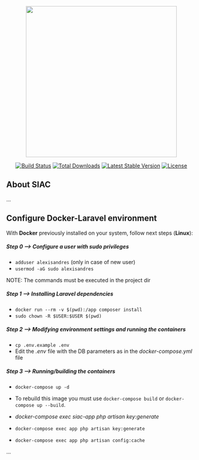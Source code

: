 <p align="center"><a href="https://laravel.com" target="_blank"><img src="https://raw.githubusercontent.com/laravel/art/master/logo-lockup/5%20SVG/2%20CMYK/1%20Full%20Color/laravel-logolockup-cmyk-red.svg" width="400"></a></p>

<p align="center">
<a href="https://travis-ci.org/laravel/framework"><img src="https://travis-ci.org/laravel/framework.svg" alt="Build Status"></a>
<a href="https://packagist.org/packages/laravel/framework"><img src="https://img.shields.io/packagist/dt/laravel/framework" alt="Total Downloads"></a>
<a href="https://packagist.org/packages/laravel/framework"><img src="https://img.shields.io/packagist/v/laravel/framework" alt="Latest Stable Version"></a>
<a href="https://packagist.org/packages/laravel/framework"><img src="https://img.shields.io/packagist/l/laravel/framework" alt="License"></a>
</p>

## About SIAC

...


## Configure Docker-Laravel environment

With **Docker** previously installed on your system, follow next steps (**Linux**):

##### Step 0 —> Configure a user with sudo privileges
 - `adduser alexisandres` (only in case of new user)
 - `usermod -aG sudo alexisandres`


NOTE: The commands must be executed in the project dir

##### Step 1 —> Installing Laravel dependencies
- `docker run --rm -v $(pwd):/app composer install`
- `sudo chown -R $USER:$USER $(pwd)`


##### Step 2 —> Modifying environment settings and running the containers
- `cp .env.example .env`
- Edit the *.env* file with the DB parameters as in the *docker-compose.yml* file


##### Step 3 —> Running/building the containers
- `docker-compose up -d`
- To rebuild this image you must use `docker-compose build` or `docker-compose up --build`.

- *docker-compose exec siac-app php artisan key:generate*
- `docker-compose exec app php artisan key:generate`
- `docker-compose exec app php artisan config:cache`

...

